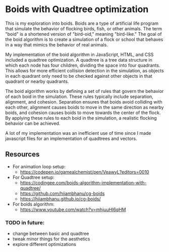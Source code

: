 # Boids with Quadtree optimization

This is my exploration into boids. Boids are a type of artificial life program that simulate the behavior of flocking birds, fish, or other animals. The term "boid" is a shortened version of "bird-oid," meaning "bird-like." The goal of the boid algorithm is to create a simulation of a flock or school that behaves in a way that mimics the behavior of real animals.

My implementation of the boid algorithm in JavaScript, HTML, and CSS included a quadtree optimization. A quadtree is a tree data structure in which each node has four children, dividing the space into four quadrants. This allows for more efficient collision detection in the simulation, as objects in each quadrant only need to be checked against other objects in that quadrant or nearby quadrants.

The boid algorithm works by defining a set of rules that govern the behavior of each boid in the simulation. These rules typically include separation, alignment, and cohesion. Separation ensures that boids avoid colliding with each other, alignment causes boids to move in the same direction as nearby boids, and cohesion causes boids to move towards the center of the flock. By applying these rules to each boid in the simulation, a realistic flocking behavior can be achieved.

A lot of my implementation was an inefficient use of time since I made javascript files for an implementation of quadtrees and vectors.

## Resources
- For animation loop setup:
  - https://codepen.io/gamealchemist/pen/VeawyL?editors=0010
- For Quadtree setup:
  - https://codingee.com/boids-algorithm-implementation-with-quadtree/
  - https://github.com/hiiambhanu/cg-boids
  - https://hiiambhanu.github.io/cg-boids/
- For boids algorithm:
  - https://www.youtube.com/watch?v=mhjuuHl6qHM

### TODO in future:
- change between basic and quadtree
- tweak minor things for the aesthetics
- explore different optimizations
